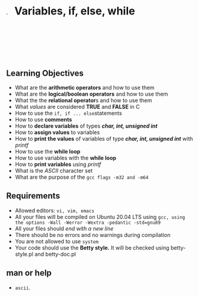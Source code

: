 
# <a> <img src="https://upload.wikimedia.org/wikipedia/commons/thumb/1/18/C_Programming_Language.svg/1200px-C_Programming_Language.svg.png" width=3% heigth=3% ></img></a> Variables, if, else, while


## Learning Objectives
- What are the **arithmetic operators** and how to use them
- What are the **logical/boolean operators** and how to use them
- What the the **relational operator**s and how to use them
- What *values* are considered **TRUE** and **FALSE** in C
- How to use the `if, if ... else`statements
- How to use **comments**
- How to **declare variables** of types ***char, int, unsigned int***
- How to **assign values** to variables
- How to **print the values** of variables of type ***char, int, unsigned int*** with *printf*
- How to use the **while loop**
- How to use variables with the **while loop**
- How to **print variables** using *printf*
- What is the *ASCII* character set
- What are the purpose of the `gcc flags -m32 and -m64` 
## Requirements
- Allowed editors: `vi, vim, emacs`
- All your files will be compiled on Ubuntu 20.04 LTS using `gcc, using the options -Wall -Werror -Wextra -pedantic -std=gnu89`
- All your files should *end with a new line*
- There should be no errors and no warnings during compilation
- You are not allowed to use `system`
- Your code should use the **Betty style.** It will be checked using betty-style.pl and betty-doc.pl

## man or help
- `ascii`.

